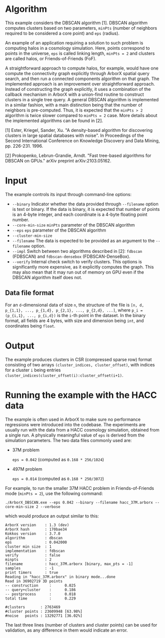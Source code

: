 # Algorithm

This example considers the DBSCAN algorithm [1]. DBSCAN algorithm computes
clusters based on two parameters, `minPts` (number of neighbors required to be
considered a core point) and `eps` (radius).

An example of an application requiring a solution to such problem is computing
halos in a cosmology simulation. Here, points correspond to points in the
universe, `eps` is called linking length, `minPts = 2` and clusters are called
halos, or Friends-of-Friends (FoF).

A straightforward approach to compute halos, for example, would have one
compute the connectivity graph explicitly through ArborX spatial query search,
and then run a connected components algorithm on that graph. The implemented
approach is an improvement over straightforward approach. Instead of
constructing the graph explicitly, it uses a combination of the callback
mechanism in ArborX with a union-find routine to construct clusters in a single
tree query. A general DBSCAN algorithm is implemented in a similar fashion,
with a main distinction being that the number of neighbors is pre-computed.
Thus, it is expected that the `minPts > 2` algorithm is twice slower compared
to `minPts = 2` case. More details about the implemented algorithms can be
found in [2].

[1] Ester, Kriegel, Sander, Xu. "A density-based algorithm for discovering
clusters in large spatial databases with noise". In Proceedings of the Second
International Conference on Knowledge Discovery and Data Mining, pp. 226-231.
1996.

[2] Prokopenko, Lebrun-Grandie, Arndt. "Fast tree-based algorithms for DBSCAN
on GPUs." arXiv preprint arXiv:2103.05162.

# Input

The example controls its input through command-line options:
- `--binary`
  Indicator whether the data provided through `--filename` option is text or
  binary. If the data is binary, it is expected that number of points is an
  4-byte integer, and each coordinate is a 4-byte floating point number.
- `--core-min-size`
  `minPts` parameter of the DBSCAN algorithm
- `--eps`
  `eps` parameter of the DBSCAN algorithm
- `--cluster-min-size`
- `--filename`
  The data is expected to be provided as an argument to the `--filename`
  option.
- `--impl`
  Switch between two algorithms described in [2]: `fdbscan` (FDBSCAN) and
  `fdbscan-densebox` (FDBSCAN-DenseBox).
- `--verify`
  Internal check switch to verify clusters. This options is significantly more
  expensive, as it explicitly computes the graph. This may also mean that it
  may run out of memory on GPU even if the DBSCAN algorithm itself does not.

## Data file format

 For an `d`-dimensional data of size `n`, the structure of the file is `[n, d,
 p_{1,1}, ..., p_{1,d}, p_{2,1}, ..., p_{2,d}, ...]`, where `p_i = (p_{i,1},
 ..., p_{i,d})` is the `i`-th point in the dataset. In the binary format, all
 fields are 4 bytes, with size and dimension being `int`, and coordinates being
 `float`.

# Output

The example produces clusters in CSR (compressed sparse row) format
consisting of two arrays `(cluster_indices, cluster_offset)`, with indices for
a cluster `i` being entries
`cluster_indices(cluster_offset(i):cluster_offset(i+1)`.

# Running the example with the HACC data

The example is often used in ArborX to make sure no performance regressions
were introduced into the codebase. The experiments are usually run with the
data from a HACC cosmology simulation, obtained from a single run. A physically
meaningful value of `eps` is derived from the simulation parameters. The two
data files commonly used are:
- 37M problem

  `eps = 0.042` (computed as `0.168 * 256/1024`)
- 497M problem

  `eps = 0.014` (computed as `0.168 * 250/3072`)

For example, to run the smaller 37M HACC problem in Friends-of-Friends mode
(`minPts = 2`), use the following command:
```shell
./ArborX_DBSCAN.exe --eps 0.042 --binary --filename hacc_37M.arborx --core-min-size 2 --verbose
```
which would produce an output similar to this:
```text
ArborX version    : 1.3 (dev)
ArborX hash       : 170bae34
Kokkos version    : 3.7.0
algorithm         : dbscan
eps               : 0.042000
cluster min size  : 1
implementation    : fdbscan
verify            : false
minpts            : 2
filename          : hacc_37M.arborx [binary, max_pts = -1]
samples           : -1
print timers      : true
Reading in "hacc_37M.arborx" in binary mode...done
Read in 36902719 3D points
-- construction     :      0.025
-- query+cluster    :      0.186
-- postprocess      :      0.018
total time          :      0.229

#clusters       : 2763469
#cluster points : 23609948 [63.98%]
#noise   points : 13292771 [36.02%]
```
The last three lines (number of clusters and cluster points) can be used for
validation, as any difference in them would indicate an error.
